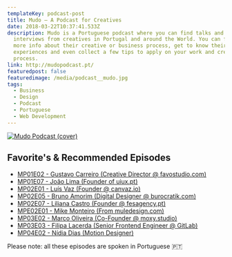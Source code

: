 ```yaml
---
templateKey: podcast-post
title: Mudo — A Podcast for Creatives
date: 2018-03-22T10:37:41.533Z
description: Mudo is a Portuguese podcast where you can find talks and
  interviews from creatives in Portugal and around the World. You can find out
  more info about their creative or business process, get to know their
  experiences and even collect a few tips to apply on your work and creative
  process.
link: http://mudopodcast.pt/
featuredpost: false
featuredimage: /media/podcast__mudo.jpg
tags:
  - Business
  - Design
  - Podcast
  - Portuguese
  - Web Development
---
```


[![Mudo Podcast (cover)](/media/podcast__mudo.jpg)](http://mudopodcast.pt/ "Go to Mudo's Podcast website")

## Favorite's & Recommended Episodes

- [MP01E02 - Gustavo Carreiro (Creative Director @ favostudio.com)](http://mudopodcast.pt/mp01e02-gustavo-carreiro)
- [MP01E07 - João Lima (Founder of uiux.pt)](http://mudopodcast.pt/mp01e07-joao-lima)
- [MP02E01 - Luís Vaz (Founder @ canvaz.io)](http://mudopodcast.pt/mp02e01-luis-vaz)
- [MP02E05 - Bruno Amorim (Digital Designer @ burocratik.com)](http://mudopodcast.pt/mp02e05-bruno-amorim)
- [MP02E07 - Liliana Castro (Founder @ fesagency.pt)](http://mudopodcast.pt/mp02e07-liliana-castro)
- [MPE02E01 - Mike Monteiro (From muledesign.com)](http://mudopodcast.pt/mpe02e01-mike-monteiro)
- [MP03E02 - Marco Oliveira (Co-Founder @ moxy.studio)](http://mudopodcast.pt/mp03e02-marco-oliveira)
- [MP03E03 - Filipa Lacerda (Senior Frontend Engineer @ GitLab)](http://mudopodcast.pt/mp03e03-filipa-lacerda)
- [MP04E02 - Nídia Dias (Motion Designer)](http://mudopodcast.pt/mp04e02-nidia-dias)

Please note: all these episodes are spoken in Portuguese 🇵🇹
